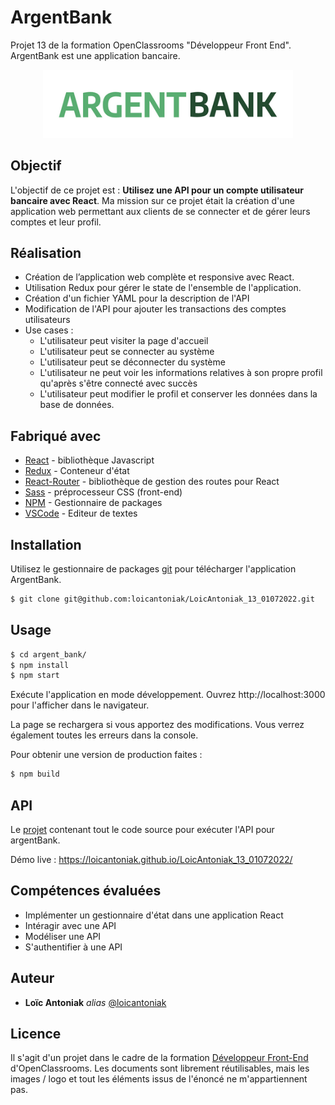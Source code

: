 # ArgentBank

Projet 13 de la formation OpenClassrooms "Développeur Front End".
ArgentBank est une application bancaire.

<p align="center">
    <img width="400" src="/src/assets/images/argentBankLogo.png" alt="logo ArgentBank">
</p>

## Objectif

L'objectif de ce projet est : **Utilisez une API pour un compte utilisateur bancaire avec React**.
Ma mission sur ce projet était la création d'une application web permettant aux clients de se connecter et de gérer leurs comptes et leur profil.

## Réalisation 

* Création de l’application web complète et responsive avec React.
* Utilisation Redux pour gérer le state de l'ensemble de l'application.
* Création d'un fichier YAML pour la description de l'API
* Modification de l'API pour ajouter les transactions des comptes utilisateurs 
* Use cases : 
    * L'utilisateur peut visiter la page d'accueil
    * L'utilisateur peut se connecter au système
    * L'utilisateur peut se déconnecter du système
    * L'utilisateur ne peut voir les informations relatives à son propre profil qu'après s'être connecté avec succès
    * L'utilisateur peut modifier le profil et conserver les données dans la base de données. 

## Fabriqué avec

* [React](https://fr.reactjs.org/) - bibliothèque Javascript
* [Redux](https://redux.js.org/) - Conteneur d'état
* [React-Router](https://reactrouter.com/) - bibliothèque de gestion des routes pour React 
* [Sass](https://sass-lang.com/) -  préprocesseur CSS (front-end)
* [NPM](https://www.npmjs.com/) -  Gestionnaire de packages
* [VSCode](https://code.visualstudio.com/) - Editeur de textes

## Installation

Utilisez le gestionnaire de packages [git](https://github.com/) pour télécharger l'application ArgentBank.

```bash
$ git clone git@github.com:loicantoniak/LoicAntoniak_13_01072022.git
```

## Usage

```bash
$ cd argent_bank/
$ npm install
$ npm start
```

Exécute l'application en mode développement. Ouvrez http://localhost:3000 pour l'afficher dans le navigateur.

La page se rechargera si vous apportez des modifications. Vous verrez également toutes les erreurs dans la console.

Pour obtenir une version de production faites :

```bash
$ npm build
```

## API

Le [projet](https://github.com/OpenClassrooms-Student-Center/Project-10-Bank-API) contenant tout le code source pour exécuter l'API pour argentBank.

Démo live : https://loicantoniak.github.io/LoicAntoniak_13_01072022/

## Compétences évaluées  

- Implémenter un gestionnaire d'état dans une application React
- Intéragir avec une API
- Modéliser une API
- S'authentifier à une API

## Auteur

* **Loïc Antoniak** _alias_ [@loicantoniak](https://github.com/loicantoniak)

## Licence 

Il s'agit d'un projet dans le cadre de la formation [Développeur Front-End](https://openclassrooms.com/fr/paths/314-developpeur-front-end) d'OpenClassrooms. Les documents sont librement réutilisables, mais les images / logo et tout les éléments issus de l'énoncé ne m'appartiennent pas.
